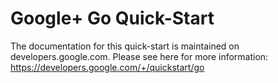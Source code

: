 # Google+ Go Quick-Start

The documentation for this quick-start is maintained on developers.google.com.
Please see here for more information:
https://developers.google.com/+/quickstart/go
